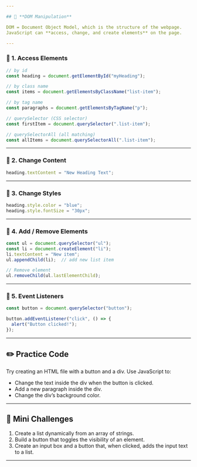 ```yaml
---

## 📘 **DOM Manipulation**

DOM = Document Object Model, which is the structure of the webpage.
JavaScript can **access, change, and create elements** on the page.

---
```


### 🔹 1. Access Elements

```javascript
// by id
const heading = document.getElementById("myHeading");

// by class name
const items = document.getElementsByClassName("list-item");

// by tag name
const paragraphs = document.getElementsByTagName("p");

// querySelector (CSS selector)
const firstItem = document.querySelector(".list-item");

// querySelectorAll (all matching)
const allItems = document.querySelectorAll(".list-item");
```

---

### 🔹 2. Change Content

```javascript
heading.textContent = "New Heading Text";
```

---

### 🔹 3. Change Styles

```javascript
heading.style.color = "blue";
heading.style.fontSize = "30px";
```

---

### 🔹 4. Add / Remove Elements

```javascript
const ul = document.querySelector("ul");
const li = document.createElement("li");
li.textContent = "New item";
ul.appendChild(li);  // add new list item

// Remove element
ul.removeChild(ul.lastElementChild);
```

---

### 🔹 5. Event Listeners

```javascript
const button = document.querySelector("button");

button.addEventListener("click", () => {
  alert("Button clicked!");
});
```

---

## ✏️ Practice Code

Try creating an HTML file with a button and a div. Use JavaScript to:

* Change the text inside the div when the button is clicked.
* Add a new paragraph inside the div.
* Change the div’s background color.

---

## 🎯 Mini Challenges

1. Create a list dynamically from an array of strings.
2. Build a button that toggles the visibility of an element.
3. Create an input box and a button that, when clicked, adds the input text to a list.

---
